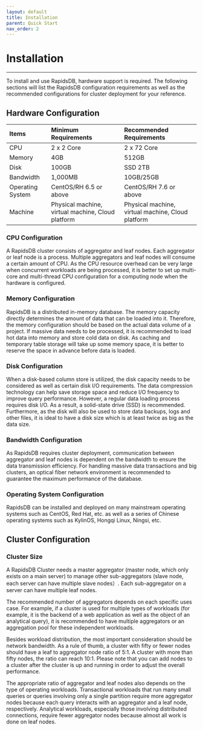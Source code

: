 ```yaml
---
layout: default
title: Installation
parent: Quick Start
nav_order: 2
---
```


# Installation

---

To install and use RapidsDB, hardware support is required. The following sections will list the RapidsDB configuration requirements as well as the recommended configurations for cluster deployment for your reference.

## Hardware Configuration

| Items            | Minimum Requirements                              | Recommended Requirements                          |
|:-----------------|:--------------------------------------------------|:--------------------------------------------------|
| CPU              | 2 x 2 Core                                        | 2 x 72 Core                                       |
| Memory           | 4GB                                               | 512GB                                             |
| Disk             | 100GB                                             | SSD 2TB                                           |
| Bandwidth        | 1,000MB                                           | 10GB/25GB                                         |
| Operating System | CentOS/RH 6.5 or above                            | CentOS/RH 7.6 or above                            |
| Machine          | Physical machine, virtual machine, Cloud platform | Physical machine, virtual machine, Cloud platform |

### CPU Configuration

A RapidsDB cluster consists of aggregator and leaf nodes. Each aggregator or leaf node is a process. Multiple aggregators and leaf nodes will consume a certain amount of CPU. As the CPU resource overhead can be very large when concurrent workloads are being processed, it is better to set up multi-core and multi-thread CPU configuration for a computing node when the hardware is configured.

### Memory Configuration

RapidsDB is a distributed in-memory database. The memory capacity directly determines the amount of data that can be loaded into it. Therefore, the memory configuration should be based on the actual data volume of a project. If massive data needs to be processed, it is recommended to load hot data into memory and store cold data on disk. As caching and temporary table storage will take up some memory space, it is better to reserve the space in advance before data is loaded.

### Disk Configuration

When a disk-based column store is utilized, the disk capacity needs to be considered as well as certain disk I/O requirements. The data compression technology can help save storage space and reduce I/O frequency to improve query performance. However, a regular data loading process requires disk I/O. As a result, a solid-state drive (SSD) is recommended. Furthermore, as the disk will also be used to store data backups, logs and other files, it is ideal to have a disk size which is at least twice as big as the data size.

### Bandwidth Configuration

As RapidsDB requires cluster deployment, communication between aggregator and leaf nodes is dependent on the bandwidth to ensure the data transmission efficiency. For handling massive data transactions and big clusters, an optical fiber network environment is recommended to guarantee the maximum performance of the database.

### Operating System Configuration

RapidsDB can be installed and deployed on many mainstream operating systems such as CentOS, Red Hat, etc. as well as a series of Chinese operating systems such as KylinOS, Hongqi Linux, Ningsi, etc.

## Cluster Configuration

### Cluster Size

A RapidsDB Cluster needs a master aggregator (master node, which only exists on a main server) to manage other sub-aggregators (slave node, each server can have multiple slave nodes）. Each sub-aggregator on a server can have multiple leaf nodes.

The recommended number of aggregators depends on each specific uses case. For example, if a cluster is used for multiple types of workloads (for example, it is the backend of a web application as well as the object of an analytical query), it is recommended to have multiple aggregators or an aggregation pool for these independent workloads.

Besides workload distribution, the most important consideration should be network bandwidth. As a rule of thumb, a cluster with fifty or fewer nodes should have a leaf to aggregator node ratio of 5:1. A cluster with more than fifty nodes, the ratio can reach 10:1. Please note that you can add nodes to a cluster after the cluster is up and running in order to adjust the overall performance.

The appropriate ratio of aggregator and leaf nodes also depends on the type of operating workloads. Transactional workloads that run many small queries or queries involving only a single partition require more aggregator nodes because each query interacts with an aggregator and a leaf node, respectively. Analytical workloads, especially those involving distributed connections, require fewer aggregator nodes because almost all work is done on leaf nodes.
